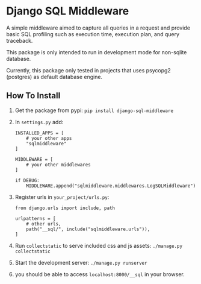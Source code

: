 # Django SQL Middleware

A simple middleware aimed to capture all queries in a request and provide basic SQL profiling such
as execution time, execution plan, and query traceback.

This package is only intended to run in development mode for non-sqlite database.

Currently, this package only tested in projects that uses psycopg2 (postgres) as default database engine.

## How To Install

1.  Get the package from pypi: `pip install django-sql-middleware`
2.  In `settings.py` add:

    ```
    INSTALLED_APPS = [
        # your other apps
        "sqlmiddleware"
    ]

    MIDDLEWARE = [
        # your other middlewares
    ]

    if DEBUG:
        MIDDLEWARE.append("sqlmiddleware.middlewares.LogSQLMiddleware")
    ```

3.  Register urls in `your_project/urls.py`:

    ```
    from django.urls import include, path

    urlpatterns = [
        # other urls,
        path("__sql/", include("sqlmiddleware.urls")),
    ]
    ```

4.  Run `collectstatic` to serve included css and js assets: `./manage.py collectstatic`
5.  Start the development server: `./manage.py runserver`
6.  you should be able to access `localhost:8000/__sql` in your browser.

